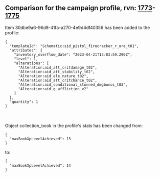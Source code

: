 ## Comparison for the campaign profile, rvn: [1773](https://github.com/PRO100KatYT/FortniteProfileRevisions/tree/main/profiles/campaign/1773%20campaign.json)-[1775](https://github.com/PRO100KatYT/FortniteProfileRevisions/tree/main/profiles/campaign/1775%20campaign.json)

Item 30dbe9a6-96d8-41fa-a270-4e9d4df40356 has been added to the profile:

```
{
  "templateId": "Schematic:sid_pistol_firecracker_r_ore_t01",
  "attributes": {
    "inventory_overflow_date": "2023-04-21T15:03:59.290Z",
    "level": 1,
    "alterations": [
      "Alteration:aid_att_critdamage_t02",
      "Alteration:aid_att_stability_t02",
      "Alteration:aid_ele_nature_t02",
      "Alteration:aid_att_critchance_t02",
      "Alteration:aid_conditional_stunned_dmgbonus_t03",
      "Alteration:aid_g_affliction_v2"
    ]
  },
  "quantity": 1
}
```

<br><br>
Object collection_book in the profile's stats has been changed from:

```
{
  "maxBookXpLevelAchieved": 13
}
```

to:

```
{
  "maxBookXpLevelAchieved": 14
}
```

<br><br>
